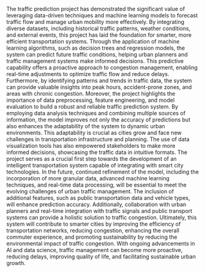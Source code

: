 The traffic prediction project has demonstrated the significant value of 
leveraging data-driven techniques and machine learning models to 
forecast traffic flow and manage urban mobility more effectively. By 
integrating diverse datasets, including historical traffic patterns, 
weather conditions, and external events, this project has laid the 
foundation for smarter, more efficient transportation systems. 
Through the application of machine learning algorithms, such as 
decision trees and regression models, the system can predict future 
traffic conditions, helping urban planners and traffic management 
systems make informed decisions. This predictive capability offers a 
proactive approach to congestion management, enabling real-time 
adjustments to optimize traffic flow and reduce delays. Furthermore, 
by identifying patterns and trends in traffic data, the system can provide 
valuable insights into peak hours, accident-prone zones, and areas with 
chronic congestion. 
Moreover, the project highlights the importance of data preprocessing, 
feature engineering, and model evaluation to build a robust and reliable 
traffic prediction system. By employing data analysis techniques and 
combining multiple sources of information, the model improves not 
only the accuracy of predictions but also enhances the adaptability of 
the system to dynamic urban environments. This adaptability is crucial 
as cities grow and face new challenges in transportation infrastructure 
and planning. 
The use of data visualization tools has also empowered stakeholders to 
make more informed decisions, showcasing the traffic data in intuitive 
formats. The project serves as a crucial first step towards the 
development of an intelligent transportation system capable of 
integrating with smart city technologies. 
In the future, continued refinement of the model, including the 
incorporation of more granular data, advanced machine learning 
techniques, and real-time data processing, will be essential to meet the 
evolving challenges of urban traffic management. The inclusion of 
additional features, such as public transportation data and vehicle types, 
will enhance prediction accuracy. Additionally, collaboration with 
urban planners and real-time integration with traffic signals and public 
transport systems can provide a holistic solution to traffic congestion. 
Ultimately, this system will contribute to smarter cities by improving 
the efficiency of transportation networks, reducing congestion, 
enhancing the overall commuter experience, and promoting 
sustainability by reducing the environmental impact of traffic 
congestion. With ongoing advancements in AI and data science, traffic 
management can become more proactive, reducing delays, improving 
quality of life, and facilitating sustainable urban growth.
